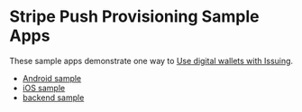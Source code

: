 # Stripe Push Provisioning Sample Apps

These sample apps demonstrate one way to [Use digital wallets with Issuing](https://stripe.com/docs/issuing/cards/digital-wallets).

- [Android sample](client/android)
- [iOS sample](client/ios)
- [backend sample](server)

